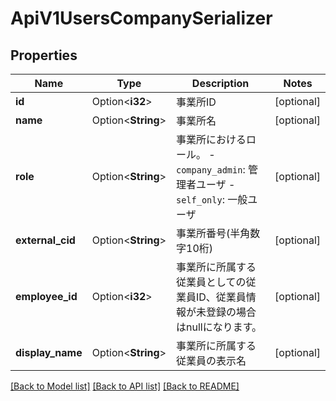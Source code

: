 # ApiV1UsersCompanySerializer

## Properties

Name | Type | Description | Notes
------------ | ------------- | ------------- | -------------
**id** | Option<**i32**> | 事業所ID | [optional]
**name** | Option<**String**> | 事業所名 | [optional]
**role** | Option<**String**> | 事業所におけるロール。 - `company_admin`: 管理者ユーザ - `self_only`: 一般ユーザ | [optional]
**external_cid** | Option<**String**> | 事業所番号(半角数字10桁) | [optional]
**employee_id** | Option<**i32**> | 事業所に所属する従業員としての従業員ID、従業員情報が未登録の場合はnullになります。 | [optional]
**display_name** | Option<**String**> | 事業所に所属する従業員の表示名 | [optional]

[[Back to Model list]](../README.md#documentation-for-models) [[Back to API list]](../README.md#documentation-for-api-endpoints) [[Back to README]](../README.md)



